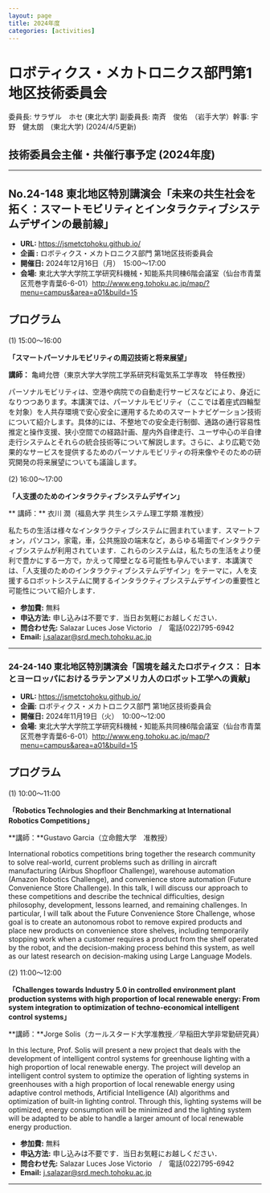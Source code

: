 ```yaml
---
layout: page
title: 2024年度
categories: [activities]
---
```

# ロボティクス・メカトロニクス部門第1地区技術委員会

委員長: サラザル　ホセ (東北大学)  副委員長: 南斉　俊佑　（岩手大学）幹事: 宇野　健太朗　(東北大学)
(2024/4/5更新)

## 技術委員会主催・共催行事予定 (2024年度)

---
## No.24-148 東北地区特別講演会「未来の共生社会を拓く：スマートモビリティとインタラクティブシステムデザインの最前線」

- **URL:**	https://jsmetctohoku.github.io/
- **企画	:** ロボティクス・メカトロニクス部門 第1地区技術委員会
- **開催日:**	2024年12月16日（月）　15:00～17:00
- **会場:**	東北大学大学院工学研究科機械・知能系共同棟6階会議室（仙台市青葉区荒巻字青葉6-6-01）http://www.eng.tohoku.ac.jp/map/?menu=campus&area=a01&build=15

## プログラム

(1)	15:00～16:00

**「スマートパーソナルモビリティの周辺技術と将来展望」**

**講師：** 亀﨑允啓（東京大学大学院工学系研究科電気系工学専攻　特任教授）

パーソナルモビリティは、空港や病院での自動走行サービスなどにより、身近になりつつあります。本講演では、パーソナルモビリティ（ここでは着座式四輪型を対象）を人共存環境で安心安全に運用するためのスマートナビゲーション技術について紹介します。具体的には、不整地での安全走行制御、通路の通行容易性推定と操作支援、狭小空間での経路計画、屋内外自律走行、ユーザ中心の半自律走行システムとそれらの統合技術等について解説します。さらに、より広範で効果的なサービスを提供するためのパーソナルモビリティの将来像やそのための研究開発の将来展望についても議論します。

(2)	16:00～17:00

**「人支援のためのインタラクティブシステムデザイン」**

** 講師：** 衣川 潤（福島大学 共生システム理工学類 准教授）

私たちの生活は様々なインタラクティブシステムに囲まれています．スマートフォン，パソコン，家電，車，公共施設の端末など，あらゆる場面でインタラクティブシステムが利用されています．これらのシステムは，私たちの生活をより便利で豊かにする一方で，かえって障壁となる可能性も孕んでいます．本講演では、「人支援のためのインタラクティブシステムデザイン」をテーマに，人を支援するロボットシステムに関するインタラクティブシステムデザインの重要性と可能性について紹介します．

- **参加費:**	無料
- **申込方法:**	申し込みは不要です．当日お気軽にお越しください．
- **問合わせ先:**	Salazar Luces Jose Victorio　/　電話(022)795-6942
- **Email:** j.salazar@srd.mech.tohoku.ac.jp

--- 

### 24-24-140 東北地区特別講演会「国境を越えたロボティクス： 日本とヨーロッパにおけるラテンアメリカ人のロボット工学への貢献」

- **URL:**	https://jsmetctohoku.github.io/
- **企画:**	ロボティクス・メカトロニクス部門 第1地区技術委員会
- **開催日:**	2024年11月19日（火）　10:00～12:00
- **会場:**	東北大学大学院工学研究科機械・知能系共同棟6階会議室（仙台市青葉区荒巻字青葉6-6-01）http://www.eng.tohoku.ac.jp/map/?menu=campus&area=a01&build=15

## プログラム

(1)	10:00～11:00

**「Robotics Technologies and their Benchmarking at International Robotics Competitions」**

**講師：**Gustavo Garcia（立命館大学　准教授）

International robotics competitions bring together the research community to solve real-world, current problems such as drilling in aircraft manufacturing (Airbus Shopfloor Challenge), warehouse automation (Amazon Robotics Challenge), and convenience store automation (Future Convenience Store Challenge). In this talk, I will discuss our approach to these competitions and describe the technical difficulties, design philosophy, development, lessons learned, and remaining challenges. In particular, I will talk about the Future Convenience Store Challenge, whose goal is to create an autonomous robot to remove expired products and place new products on convenience store shelves, including temporarily stopping work when a customer requires a product from the shelf operated by the robot, and the decision-making process behind this system, as well as our latest research on decision-making using Large Language Models.

(2)	11:00～12:00

  **「Challenges towards Industry 5.0 in controlled environment plant production systems with high proportion of local renewable energy: From system integration to optimization of techno-economical intelligent control systems」**

**講師：**Jorge Solis（カールスタード大学准教授／早稲田大学非常勤研究員）

In this lecture, Prof. Solis will present a new project that deals with the development of intelligent control systems for greenhouse lighting with a high proportion of local renewable energy. The project will develop an intelligent control system to optimize the operation of lighting systems in greenhouses with a high proportion of local renewable energy using adaptive control methods, Artificial Intelligence (AI) algorithms and optimization of built-in lighting control. Through this, lighting systems will be optimized, energy consumption will be minimized and the lighting system will be adapted to be able to handle a larger amount of local renewable energy production.

- **参加費:**	無料
- **申込方法:**	申し込みは不要です．当日お気軽にお越しください．
- **問合わせ先:**	Salazar Luces Jose Victorio　/　電話(022)795-6942
- **Email:** j.salazar@srd.mech.tohoku.ac.jp

---
